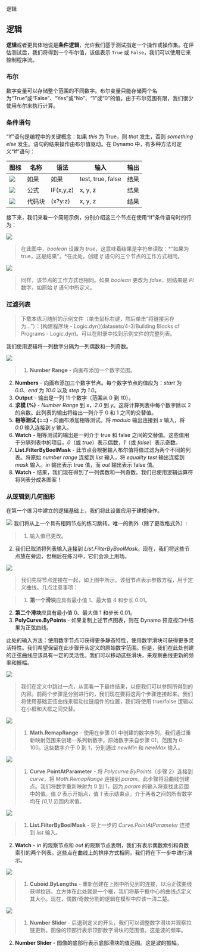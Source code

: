 

逻辑

## 逻辑

**逻辑**或者更具体地说是**条件逻辑**，允许我们基于测试指定一个操作或操作集。在评估测试后，我们将得到一个布尔值，该值表示 ```True``` 或 ```False```，我们可以使用它来控制程序流。

### 布尔

数字变量可以存储整个范围的不同数字。布尔变量只能存储两个名为“True”或“False”、“Yes”或“No”、“1”或“0”的值。由于布尔范围有限，我们很少使用布尔来执行计算。

### 条件语句

“If”语句是编程中的关键概念：如果 *this* 为 True，则 *that* 发生，否则 *something else* 发生。语句的结果操作由布尔值驱动。在 Dynamo 中，有多种方法可定义“If”语句：

|图标|名称|语法|输入|输出|
| -- | -- | -- | -- | -- |
|![](../images/icons/DSCoreNodesUI-Logic-If-Large.jpg)|如果|如果|test, true, false|结果|
|![](../images/icons/DSCoreNodesUI-Formula-Large.jpg)|公式|IF(x,y,z)|x, y, z|结果|
|![](../images/icons/Dynamo-Nodes-CodeBlockNodeModel-Large.jpg)|代码块|(x?y:z)|x, y, z|结果|

接下来，我们来看一个简短示例，分别介绍这三个节点在使用“If”条件语句时的行为：

![](images/4-3/IFs.jpg)

> 在此图中，*boolean* 设置为 *true*，这意味着结果是字符串读取：*“如果为 true，这是结果”。*在此处，创建 *If* 语句的三个节点的工作方式相同。

![](images/4-3/IFs2.jpg)

> 同样，该节点的工作方式也相同。如果 *boolean* 更改为 *false*，则结果是 *Pi* 数字，如原始 *If* 语句中所定义。

### 过滤列表

> 下载本练习随附的示例文件（单击鼠标右键，然后单击“将链接另存为...”）：[构建程序块 - Logic.dyn](datasets/4-3/Building Blocks of Programs - Logic.dyn)。可以在附录中找到示例文件的完整列表。

我们使用逻辑将一列数字分隔为一列偶数和一列奇数。

![](images/4-3/01.jpg)

> 1. **Number Range** - 向画布添加一个数字范围。
2. **Numbers** - 向画布添加三个数字节点。每个数字节点的值应为：*start* 为 *0.0*、*end* 为 *10.0* 以及 *step* 为 *1.0*。
3. **Output** - 输出是一列 11 个数字（范围从 0 到 10）。
4. **求模 (%)** - *Number Range* 到 *x*，*2.0* 到 *y*。这将计算列表中每个数字除以 2 的余数。此列表的输出将给出一列介于 0 和 1 之间的交替值。
5. **相等测试 (==)** - 向画布添加相等测试。将 *modulo* 输出连接到 *x* 输入，将 *0.0* 输入连接到 *y* 输入。
6. **Watch** - 相等测试的输出是一列介于 true 和 false 之间的交替值。这些值用于分隔列表中的项目。*0*（或 *true*）表示偶数，*1*（或 *false*）表示奇数。
7. **List.FilterByBoolMask** - 此节点会根据输入布尔值将值过滤为两个不同的列表。将原始 *number range* 连接到 *list* 输入，将 *equality test* 输出连接到 *mask* 输入。*in* 输出表示 true 值，而 *out* 输出表示 false 值。
8. **Watch** - 结果，我们现在得到了一列偶数和一列奇数。我们已使用逻辑运算符将列表分成各图案！

### 从逻辑到几何图形

在第一个练习中建立的逻辑基础上，我们将此设置应用于建模操作。

![](images/4-3/02.png) 我们将从上一个具有相同节点的练习跳转。唯一的例外（除了更改格式外）:

> 1. 输入值已更改。
2. 我们已取消将列表输入连接到 *List.FilterByBoolMask*。现在，我们将这些节点放在旁边，但稍后在练习中，它们会派上用场。

![](images/4-3/03.png)

> 我们先将节点连接在一起，如上图中所示。该组节点表示参数方程，用于定义曲线。几点注意事项：

> 1. **第一个滑块**应具有最小值 1、最大值 4 和步长 0.01。
2. **第二个滑块**应具有最小值 0、最大值 1 和步长 0.01。
3. **PolyCurve.ByPoints** - 如果复制上述节点图表，则在 Dynamo 预览视口中结果为正弦曲线。

此处的输入方法：使用数字节点可获得更多静态特性，使用数字滑块可获得更多灵活特性。我们希望保留在此步骤开头定义的原始数字范围。但是，我们在此处创建的正弦曲线应该具有一定的灵活性。我们可以移动这些滑块，来观察曲线更新的频率和振幅。

![](images/4-3/04.png)

> 我们在定义中跳过一点，从而看一下最终结果，以便我们可以参照所得到的内容。前两个步骤是分别进行的，我们现在要将这两个步骤连接起来。我们将使用基础正弦曲线来驱动拉链组件的位置，我们将使用 true/false 逻辑以在小框和大框之间交替。

![](images/4-3/05.png)

> 1. **Math.RemapRange** - 使用在步骤 01 中创建的数字序列，我们通过重新映射范围来创建一系列新数字。原始数字来自步骤 01，范围为 0-100。这些数字介于 0 到 1，分别通过 *newMin* 和 *newMax* 输入。

![](images/4-3/06.png)

> 1. **Curve.PointAtParameter** - 将 *Polycurve.ByPoints*（步骤 2）连接到 *curve*，将 *Math.RemapRange* 连接到 *param*。此步骤将沿曲线创建点。我们将数字重新映射为 0 到 1，因为 *param* 的输入将查找此范围中的值。值 *0* 表示开始点，值 *1* 表示结束点。介于两者之间的所有数字均在 *[0,1]* 范围内求值。

![](images/4-3/07.png)

> 1. **List.FilterByBoolMask** - 将上一步的 *Curve.PointAtParameter* 连接到 *list* 输入。
2. **Watch** - *in* 的观察节点和 *out* 的观察节点表明，我们有表示偶数索引和奇数索引的两个列表。这些点在曲线上的排序方式相同，我们将在下一步中进行演示。

![](images/4-3/08.png)

> 1. **Cuboid.ByLengths** - 重新创建在上图中所见到的连接，以沿正弦曲线获得拉链。立方体在此处就是一个框，我们将基于框中心的曲线点定义其大小。现在，偶数/奇数分割的逻辑在模型中应该一清二楚。

![](images/4-3/matrix.png)

> 1. **Number Slider** - 后退到定义的开头，我们可以调整数字滑块并观察拉链更新。图像的顶部行表示顶部数字滑块的范围值。这是波的频率。
2. **Number Slider** - 图像的底部行表示底部滑块的值范围。这是波的振幅。

